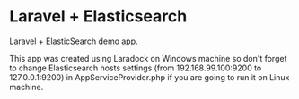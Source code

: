 # Laravel + Elasticsearch
Laravel + ElasticSearch demo app.

This app was created using Laradock on Windows machine 
so don't forget to change Elasticsearch hosts settings (from 192.168.99.100:9200 to 127.0.0.1:9200) 
in AppServiceProvider.php if you are going to run it on Linux machine.
